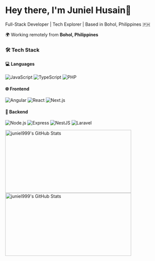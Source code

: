 <h1>Hey there, I'm Juniel Husain👋</h1>
<p>Full-Stack Developer | Tech Explorer | Based in Bohol, Philippines 🇵🇭</p>

🌍 Working remotely from **Bohol, Philippines**

### 🛠️ Tech Stack

#### 💻 Languages
![JavaScript](https://img.shields.io/badge/-JavaScript-F7DF1E?style=flat-square&logo=javascript&logoColor=000)
![TypeScript](https://img.shields.io/badge/-TypeScript-3178C6?style=flat-square&logo=typescript&logoColor=fff)
![PHP](https://img.shields.io/badge/-PHP-777BB4?style=flat-square&logo=php&logoColor=fff)

#### 🌐 Frontend
![Angular](https://img.shields.io/badge/-Angular-DD0031?style=flat-square&logo=angular&logoColor=white)
![React](https://img.shields.io/badge/-React-61DAFB?style=flat-square&logo=react&logoColor=000)
![Next.js](https://img.shields.io/badge/-Next.js-000000?style=flat-square&logo=next.js&logoColor=white)

#### 🔧 Backend
![Node.js](https://img.shields.io/badge/-Node.js-339933?style=flat-square&logo=node.js&logoColor=fff)
![Express](https://img.shields.io/badge/-Express.js-000000?style=flat-square&logo=express&logoColor=white)
![NestJS](https://img.shields.io/badge/-NestJS-E0234E?style=flat-square&logo=nestjs&logoColor=white)
![Laravel](https://img.shields.io/badge/-Laravel-FF2D20?style=flat-square&logo=laravel&logoColor=white)

<div>
  <img height="200" width="400" src="https://github-readme-stats.vercel.app/api?username=juniel999&theme=algolia&show_icons=true&hide_border=true&count_private=true" alt="juniel999's GitHub Stats" />
  <img height="200" width="400" src="https://streak-stats.demolab.com?user=juniel999&theme=algolia&hide_border=true" alt="juniel999's GitHub Stats" />
</div>
